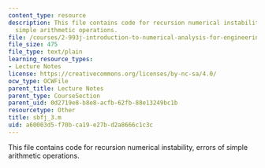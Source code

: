 ```yaml
---
content_type: resource
description: This file contains code for recursion numerical instability, errors of
  simple arithmetic operations.
file: /courses/2-993j-introduction-to-numerical-analysis-for-engineering-13-002j-spring-2005/a60003d5f70bca19e27bd2a8666c1c3c_sbfj_3.m
file_size: 475
file_type: text/plain
learning_resource_types:
- Lecture Notes
license: https://creativecommons.org/licenses/by-nc-sa/4.0/
ocw_type: OCWFile
parent_title: Lecture Notes
parent_type: CourseSection
parent_uid: 0d2719e8-b8e8-acfb-62fb-88e13249bc1b
resourcetype: Other
title: sbfj_3.m
uid: a60003d5-f70b-ca19-e27b-d2a8666c1c3c
---
```

This file contains code for recursion numerical instability, errors of simple arithmetic operations.